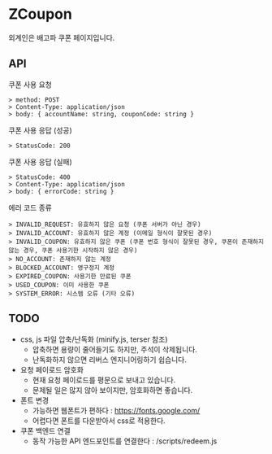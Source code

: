 # ZCoupon
외계인은 배고파 쿠폰 페이지입니다.

## API
쿠폰 사용 요청
``` 
> method: POST
> Content-Type: application/json
> body: { accountName: string, couponCode: string }
```
쿠폰 사용 응답 (성공)
``` 
> StatusCode: 200
```
쿠폰 사용 응답 (실패)
``` 
> StatusCode: 400
> Content-Type: application/json
> body: { errorCode: string }
```
에러 코드 종류
```
> INVALID_REQUEST: 유효하지 않은 요청 (쿠폰 서버가 아닌 경우)
> INVALID_ACCOUNT: 유효하지 않은 계정 (이메일 형식이 잘못된 경우)
> INVALID_COUPON: 유효하지 않은 쿠폰 (쿠폰 번호 형식이 잘못된 경우, 쿠폰이 존재하지 않는 경우, 쿠폰 사용기한 시작하지 않은 경우)
> NO_ACCOUNT: 존재하지 않는 계정
> BLOCKED_ACCOUNT: 영구정지 계정
> EXPIRED_COUPON: 사용기한 만료된 쿠폰
> USED_COUPON: 이미 사용한 쿠폰
> SYSTEM_ERROR: 시스템 오류 (기타 오류)
```


## TODO
* css, js 파일 압축/난독화 (minify.js, terser 참조)
  * 압축하면 용량이 줄어들기도 하지만, 주석이 삭제됩니다.
  * 난독화하지 않으면 리버스 엔지니어링하기 쉽습니다.
* 요청 페이로드 암호화
  * 현재 요청 페이로드를 평문으로 보내고 있습니다.
  * 문제될 일은 많지 않아 보이지만, 암호화하면 좋습니다.
 * 폰트 변경
   * 가능하면 웹폰트가 편하다 : https://fonts.google.com/
   * 어렵다면 폰트를 다운받아서 css로 적용한다.
* 쿠폰 백엔드 연결
  * 동작 가능한 API 엔드포인트를 연결한다 : /scripts/redeem.js

